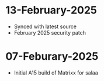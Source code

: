 # 13-February-2025
- Synced with latest source
- February 2025 security patch	

# 07-Feburary-2025
- Initial A15 build of Matrixx for salaa
